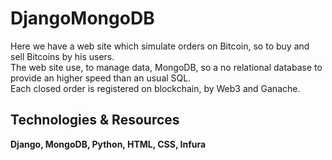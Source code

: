 # DjangoMongoDB
Here we have a web site which simulate orders on Bitcoin, so to buy and sell Bitcoins by his users.<br>
The web site use, to manage data, MongoDB, so a no relational database to provide an higher speed than an usual SQL.<br>
Each closed order is registered on blockchain, by Web3 and Ganache.

<h2>Technologies & Resources</h2>
<strong>Django, MongoDB, Python, HTML, CSS, Infura</strong>
